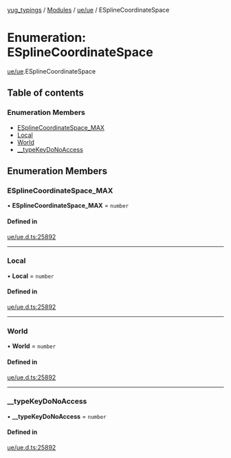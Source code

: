 [yug_typings](../README.md) / [Modules](../modules.md) / [ue/ue](../modules/ue_ue.md) / ESplineCoordinateSpace

# Enumeration: ESplineCoordinateSpace

[ue/ue](../modules/ue_ue.md).ESplineCoordinateSpace

## Table of contents

### Enumeration Members

- [ESplineCoordinateSpace\_MAX](ue_ue.ESplineCoordinateSpace.md#esplinecoordinatespace_max)
- [Local](ue_ue.ESplineCoordinateSpace.md#local)
- [World](ue_ue.ESplineCoordinateSpace.md#world)
- [\_\_typeKeyDoNoAccess](ue_ue.ESplineCoordinateSpace.md#__typekeydonoaccess)

## Enumeration Members

### ESplineCoordinateSpace\_MAX

• **ESplineCoordinateSpace\_MAX** = `number`

#### Defined in

[ue/ue.d.ts:25892](https://github.com/YugMetaverse/yug_typings/blob/25cad34/ue/ue.d.ts#L25892)

___

### Local

• **Local** = `number`

#### Defined in

[ue/ue.d.ts:25892](https://github.com/YugMetaverse/yug_typings/blob/25cad34/ue/ue.d.ts#L25892)

___

### World

• **World** = `number`

#### Defined in

[ue/ue.d.ts:25892](https://github.com/YugMetaverse/yug_typings/blob/25cad34/ue/ue.d.ts#L25892)

___

### \_\_typeKeyDoNoAccess

• **\_\_typeKeyDoNoAccess** = `number`

#### Defined in

[ue/ue.d.ts:25892](https://github.com/YugMetaverse/yug_typings/blob/25cad34/ue/ue.d.ts#L25892)
